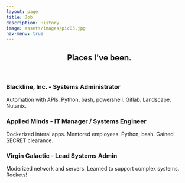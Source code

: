 ```yaml
---
layout: page
title: Job
description: History
image: assets/images/pic03.jpg
nav-menu: true
---
```


<!-- Main -->
<div id="main" class="alt">

<!-- One -->
<section id="one">
	<div class="inner">
		<header class="major">
			<h1>Places I've been.</h1>
		</header>

<!-- Content -->
<div class="row">
	<div class="6u 12u$(small)">
		<h3>Blackline, Inc. - Systems Administrator</h3>
		<p><span class="image left"><img src="https://www.blackline.com/assets/images/blackline-logo-white.svg" alt="" /></span>Automation with APIs. Python, bash, powershell. Gitlab. Landscape. Nutanix.  </p>
	</div>
	<div class="6u$ 12u$(small)">
		<h3>Applied Minds - IT Manager / Systems Engineer </h3>
		<p><span class="image right"><img src="https://www.appliedminds.com/images/amlogo.gif" alt="" /></span>Dockerized interal apps. Mentored employees. Python, bash. Gained SECRET clearance.</p>
	</div>
	<!-- Break -->
	<div class="4u 12u$(medium)">
		<h3>Virgin Galactic - Lead Systems Admin</h3>
		<p><span class="image left"><img src="https://www.virgingalactic.com/static/assets/images/virgin-logo.png" alt="" /></span>Moderized network and servers. Learned to support complex systems. Rockets!</p>
	</div>
</div>

